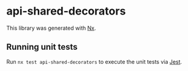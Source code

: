# api-shared-decorators

This library was generated with [Nx](https://nx.dev).

## Running unit tests

Run `nx test api-shared-decorators` to execute the unit tests via [Jest](https://jestjs.io).
